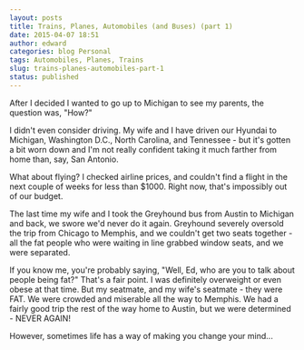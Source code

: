 ```yaml
---
layout: posts
title: Trains, Planes, Automobiles (and Buses) (part 1)
date: 2015-04-07 18:51
author: edward
categories: blog Personal
tags: Automobiles, Planes, Trains
slug: trains-planes-automobiles-part-1
status: published
---
```


After I decided I wanted to go up to Michigan to see my parents, the question was, "How?"

I didn't even consider driving. My wife and I have driven our Hyundai to Michigan, Washington D.C., North Carolina, and Tennessee - but it's gotten a bit worn down and I'm not really confident taking it much farther from home than, say, San Antonio.

What about flying? I checked airline prices, and couldn't find a flight in the next couple of weeks for less than \$1000. Right now, that's impossibly out of our budget.

The last time my wife and I took the Greyhound bus from Austin to Michigan and back, we swore we'd never do it again. Greyhound severely oversold the trip from Chicago to Memphis, and we couldn't get two seats together - all the fat people who were waiting in line grabbed window seats, and we were separated.

If you know me, you're probably saying, "Well, Ed, who are you to talk about people being fat?" That's a fair point. I was definitely overweight or even obese at that time. But my seatmate, and my wife's seatmate - they were FAT. We were crowded and miserable all the way to Memphis. We had a fairly good trip the rest of the way home to Austin, but we were determined - NEVER AGAIN!

However, sometimes life has a way of making you change your mind...
